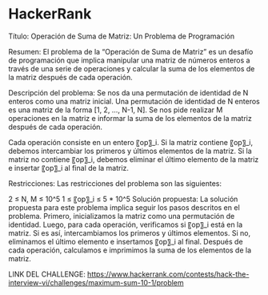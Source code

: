 # HackerRank
Título: Operación de Suma de Matriz: Un Problema de Programación

Resumen: El problema de la “Operación de Suma de Matriz” es un desafío de programación que implica manipular una matriz de números enteros a través de una serie de operaciones y calcular la suma de los elementos de la matriz después de cada operación.

Descripción del problema: Se nos da una permutación de identidad de N enteros como una matriz inicial. Una permutación de identidad de N enteros es una matriz de la forma [1, 2, …, N-1, N]. Se nos pide realizar M operaciones en la matriz e informar la suma de los elementos de la matriz después de cada operación.

Cada operación consiste en un entero 〖op〗_i. Si la matriz contiene 〖op〗_i, debemos intercambiar los primeros y últimos elementos de la matriz. Si la matriz no contiene 〖op〗_i, debemos eliminar el último elemento de la matriz e insertar 〖op〗_i al final de la matriz.

Restricciones: Las restricciones del problema son las siguientes:

2 ≤ N, M ≤ 10^5
1 ≤ 〖op〗_i ≤ 5 * 10^5
Solución propuesta: La solución propuesta para este problema implica seguir los pasos descritos en el problema. Primero, inicializamos la matriz como una permutación de identidad. Luego, para cada operación, verificamos si 〖op〗_i está en la matriz. Si es así, intercambiamos los primeros y últimos elementos. Si no, eliminamos el último elemento e insertamos 〖op〗_i al final. Después de cada operación, calculamos e imprimimos la suma de los elementos de la matriz.

LINK DEL CHALLENGE:
https://www.hackerrank.com/contests/hack-the-interview-vi/challenges/maximum-sum-10-1/problem
